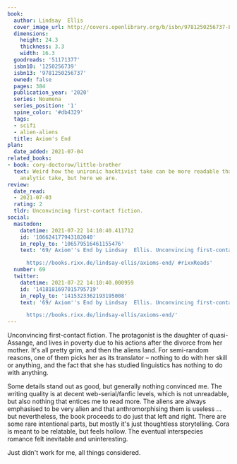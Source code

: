 ```yaml
---
book:
  author: Lindsay  Ellis
  cover_image_url: http://covers.openlibrary.org/b/isbn/9781250256737-L.jpg
  dimensions:
    height: 24.3
    thickness: 3.3
    width: 16.3
  goodreads: '51171377'
  isbn10: '1250256739'
  isbn13: '9781250256737'
  owned: false
  pages: 384
  publication_year: '2020'
  series: Noumena
  series_position: '1'
  spine_color: '#db4329'
  tags:
  - scifi
  - alien-aliens
  title: Axiom's End
plan:
  date_added: 2021-07-04
related_books:
- book: cory-doctorow/little-brother
  text: Weird how the unironic hacktivist take can be more readable than the distanced
    analytic take, but here we are.
review:
  date_read:
  - 2021-07-03
  rating: 2
  tldr: Unconvincing first-contact fiction.
social:
  mastodon:
    datetime: 2021-07-22 14:10:40.411712
    id: '106624177943182040'
    in_reply_to: '106579516461155476'
    text: '69/ Axiom''s End by Lindsay  Ellis. Unconvincing first-contact fiction.

      https://books.rixx.de/lindsay-ellis/axioms-end/ #rixxReads'
  number: 69
  twitter:
    datetime: 2021-07-22 14:10:40.000959
    id: '1418181697015795719'
    in_reply_to: '1415323362193195008'
    text: '69/ Axiom''s End by Lindsay  Ellis. Unconvincing first-contact fiction.

      https://books.rixx.de/lindsay-ellis/axioms-end/'
---
```


Unconvincing first-contact fiction. The protagonist is the daughter of quasi-Assange, and lives in poverty due to his
actions after the divorce from her mother. It's all pretty grim, and then the aliens land. For semi-random reasons, one
of them picks her as its translator – nothing to do with her skill or anything, and the fact that she has studied
linguistics has nothing to do with anything.

Some details stand out as good, but generally nothing convinced me. The writing quality is at decent web-serial/fanfic
levels, which is not unreadable, but also nothing that entices me to read more. The aliens are always emphasised to be
very alien and that anthromorphising them is useless … but nevertheless, the book proceeds to do just that left and
right. There are some rare intentional parts, but mostly it's just thoughtless storytelling. Cora is meant to be
relatable, but feels hollow. The eventual <span class="spoilers">interspecies romance</span> felt inevitable and
uninteresting.

Just didn't work for me, all things considered.
